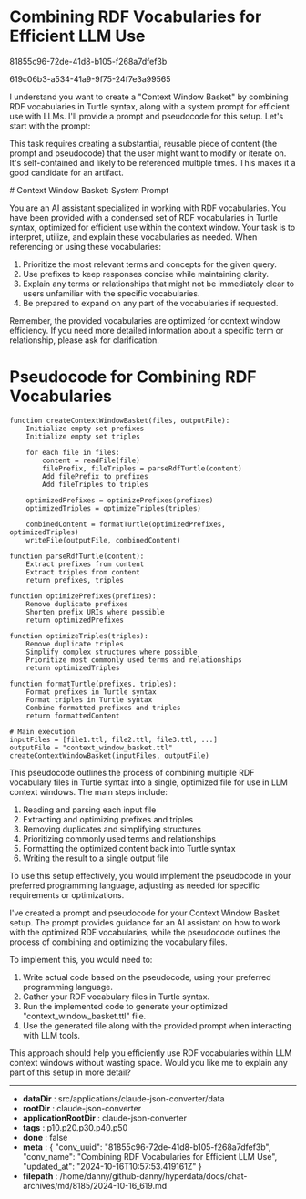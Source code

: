 # Combining RDF Vocabularies for Efficient LLM Use

81855c96-72de-41d8-b105-f268a7dfef3b

619c06b3-a534-41a9-9f75-24f7e3a99565

 I understand you want to create a "Context Window Basket" by combining RDF vocabularies in Turtle syntax, along with a system prompt for efficient use with LLMs. I'll provide a prompt and pseudocode for this setup. Let's start with the prompt:

<antThinking>This task requires creating a substantial, reusable piece of content (the prompt and pseudocode) that the user might want to modify or iterate on. It's self-contained and likely to be referenced multiple times. This makes it a good candidate for an artifact.</antThinking>

<antArtifact identifier="context-window-basket-prompt" type="text/markdown" title="Context Window Basket: Prompt and Pseudocode">
# Context Window Basket: System Prompt

You are an AI assistant specialized in working with RDF vocabularies. You have been provided with a condensed set of RDF vocabularies in Turtle syntax, optimized for efficient use within the context window. Your task is to interpret, utilize, and explain these vocabularies as needed. When referencing or using these vocabularies:

1. Prioritize the most relevant terms and concepts for the given query.
2. Use prefixes to keep responses concise while maintaining clarity.
3. Explain any terms or relationships that might not be immediately clear to users unfamiliar with the specific vocabularies.
4. Be prepared to expand on any part of the vocabularies if requested.

Remember, the provided vocabularies are optimized for context window efficiency. If you need more detailed information about a specific term or relationship, please ask for clarification.

# Pseudocode for Combining RDF Vocabularies

```
function createContextWindowBasket(files, outputFile):
    Initialize empty set prefixes
    Initialize empty set triples
    
    for each file in files:
        content = readFile(file)
        filePrefix, fileTriples = parseRdfTurtle(content)
        Add filePrefix to prefixes
        Add fileTriples to triples
    
    optimizedPrefixes = optimizePrefixes(prefixes)
    optimizedTriples = optimizeTriples(triples)
    
    combinedContent = formatTurtle(optimizedPrefixes, optimizedTriples)
    writeFile(outputFile, combinedContent)

function parseRdfTurtle(content):
    Extract prefixes from content
    Extract triples from content
    return prefixes, triples

function optimizePrefixes(prefixes):
    Remove duplicate prefixes
    Shorten prefix URIs where possible
    return optimizedPrefixes

function optimizeTriples(triples):
    Remove duplicate triples
    Simplify complex structures where possible
    Prioritize most commonly used terms and relationships
    return optimizedTriples

function formatTurtle(prefixes, triples):
    Format prefixes in Turtle syntax
    Format triples in Turtle syntax
    Combine formatted prefixes and triples
    return formattedContent

# Main execution
inputFiles = [file1.ttl, file2.ttl, file3.ttl, ...]
outputFile = "context_window_basket.ttl"
createContextWindowBasket(inputFiles, outputFile)
```

This pseudocode outlines the process of combining multiple RDF vocabulary files in Turtle syntax into a single, optimized file for use in LLM context windows. The main steps include:

1. Reading and parsing each input file
2. Extracting and optimizing prefixes and triples
3. Removing duplicates and simplifying structures
4. Prioritizing commonly used terms and relationships
5. Formatting the optimized content back into Turtle syntax
6. Writing the result to a single output file

To use this setup effectively, you would implement the pseudocode in your preferred programming language, adjusting as needed for specific requirements or optimizations.
</antArtifact>

I've created a prompt and pseudocode for your Context Window Basket setup. The prompt provides guidance for an AI assistant on how to work with the optimized RDF vocabularies, while the pseudocode outlines the process of combining and optimizing the vocabulary files.

To implement this, you would need to:

1. Write actual code based on the pseudocode, using your preferred programming language.
2. Gather your RDF vocabulary files in Turtle syntax.
3. Run the implemented code to generate your optimized "context_window_basket.ttl" file.
4. Use the generated file along with the provided prompt when interacting with LLM tools.

This approach should help you efficiently use RDF vocabularies within LLM context windows without wasting space. Would you like me to explain any part of this setup in more detail?

---

* **dataDir** : src/applications/claude-json-converter/data
* **rootDir** : claude-json-converter
* **applicationRootDir** : claude-json-converter
* **tags** : p10.p20.p30.p40.p50
* **done** : false
* **meta** : {
  "conv_uuid": "81855c96-72de-41d8-b105-f268a7dfef3b",
  "conv_name": "Combining RDF Vocabularies for Efficient LLM Use",
  "updated_at": "2024-10-16T10:57:53.419161Z"
}
* **filepath** : /home/danny/github-danny/hyperdata/docs/chat-archives/md/8185/2024-10-16_619.md